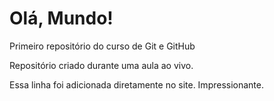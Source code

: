 # Olá, Mundo!
 Primeiro repositório do curso de Git e GitHub

 Repositório criado durante uma aula ao vivo.
 
 Essa linha foi adicionada diretamente no site. Impressionante.
